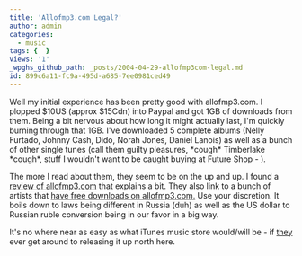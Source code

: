 ```yaml
---
title: 'Allofmp3.com Legal?'
author: admin
categories:
  - music
tags: {  }
views: '1'
_wpghs_github_path: _posts/2004-04-29-allofmp3com-legal.md
id: 899c6a11-fc9a-495d-a685-7ee0981ced49
---
```

<p>Well my initial experience has been pretty good with allofmp3.com.  I plopped $10US (approx $15Cdn) into Paypal and got 1GB of downloads from them.  Being a bit nervous about how long it might actually last, I'm quickly burning through that 1GB.  I've downloaded 5 complete albums (Nelly Furtado, Johnny Cash, Dido, Norah Jones, Daniel Lanois) as well as a bunch of other single tunes (call them guilty pleasures, *cough* Timberlake *cough*, stuff I wouldn't want to be caught buying at Future Shop - ).</p>
<p>The more I read about them, they seem to be on the up and up.  I found a <a href="http://www.museekster.com/allofmp3info.htm">review of allofmp3.com</a> that explains a bit. They also link to a bunch of artists that <a href="http://www.museekster.com/allofmp3free.htm">have free downloads on allofmp3.com.</a>  Use your discretion.  It boils down to laws being different in Russia (duh) as well as the US dollar to Russian ruble conversion being in our favor in a big way.</p>
<p>It's no where near as easy as what iTunes music store would/will be - if <a href="http://www.apple.com">they</a> ever get around to releasing it up north here.</p>
